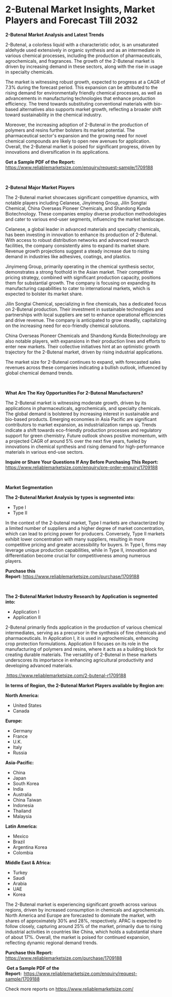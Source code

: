 <p><h1>2-Butenal Market Insights, Market Players and Forecast Till 2032</h1></p><p><strong>2-Butenal Market Analysis and Latest Trends</strong></p>
<p><p>2-Butenal, a colorless liquid with a characteristic odor, is an unsaturated aldehyde used extensively in organic synthesis and as an intermediate in various chemical processes, including the production of pharmaceuticals, agrochemicals, and fragrances. The growth of the 2-Butenal market is driven by increasing demand in these sectors, along with the rise in usage in specialty chemicals.</p><p>The market is witnessing robust growth, expected to progress at a CAGR of 7.3% during the forecast period. This expansion can be attributed to the rising demand for environmentally friendly chemical processes, as well as advancements in manufacturing technologies that enhance production efficiency. The trend towards substituting conventional materials with bio-based alternatives also supports market growth, reflecting a broader shift toward sustainability in the chemical industry.</p><p>Moreover, the increasing adoption of 2-Butenal in the production of polymers and resins further bolsters its market potential. The pharmaceutical sector's expansion and the growing need for novel chemical compounds are likely to open new avenues for application. Overall, the 2-Butenal market is poised for significant progress, driven by innovations and diversification in its applications.</p></p>
<p><strong>Get a Sample PDF of the Report:&nbsp;</strong> <a href="https://www.reliablemarketsize.com/enquiry/request-sample/1709188?utm_campaign=3504&utm_medium=2&utm_source=Github&utm_content=ia&utm_term=27032025&utm_id=2-butenal">https://www.reliablemarketsize.com/enquiry/request-sample/1709188</a></p>
<p>&nbsp;</p>
<p><strong>2-Butenal Major Market Players</strong></p>
<p><p>The 2-Butenal market showcases significant competitive dynamics, with notable players including Celanese, Jinyimeng Group, Jilin Songtai Chemical, China Overseas Pioneer Chemicals, and Shandong Kunda Biotechnology. These companies employ diverse production methodologies and cater to various end-user segments, influencing the market landscape.</p><p>Celanese, a global leader in advanced materials and specialty chemicals, has been investing in innovation to enhance its production of 2-Butenal. With access to robust distribution networks and advanced research facilities, the company consistently aims to expand its market share. Revenue growth projections suggest a steady increase due to rising demand in industries like adhesives, coatings, and plastics.</p><p>Jinyimeng Group, primarily operating in the chemical synthesis sector, demonstrates a strong foothold in the Asian market. Their competitive pricing strategy, combined with significant production capacity, positions them for substantial growth. The company is focusing on expanding its manufacturing capabilities to cater to international markets, which is expected to bolster its market share.</p><p>Jilin Songtai Chemical, specializing in fine chemicals, has a dedicated focus on 2-Butenal production. Their investment in sustainable technologies and partnerships with local suppliers are set to enhance operational efficiencies and drive revenue. The company is anticipated to grow steadily, capitalizing on the increasing need for eco-friendly chemical solutions.</p><p>China Overseas Pioneer Chemicals and Shandong Kunda Biotechnology are also notable players, with expansions in their production lines and efforts to enter new markets. Their collective initiatives hint at an optimistic growth trajectory for the 2-Butenal market, driven by rising industrial applications.</p><p>The market size for 2-Butenal continues to expand, with forecasted sales revenues across these companies indicating a bullish outlook, influenced by global chemical demand trends.</p></p>
<p>&nbsp;</p>
<p><strong>What Are The Key Opportunities For 2-Butenal Manufacturers?</strong></p>
<p><p>The 2-Butenal market is witnessing moderate growth, driven by its applications in pharmaceuticals, agrochemicals, and specialty chemicals. The global demand is bolstered by increasing interest in sustainable and bio-based products. Emerging economies in Asia Pacific are significant contributors to market expansion, as industrialization ramps up. Trends indicate a shift towards eco-friendly production processes and regulatory support for green chemistry. Future outlook shows positive momentum, with a projected CAGR of around 5% over the next five years, fueled by innovations in chemical synthesis and rising demand for high-performance materials in various end-use sectors.</p></p>
<p><strong>Inquire or Share Your Questions If Any Before Purchasing This Report:</strong> <a href="https://www.reliablemarketsize.com/enquiry/pre-order-enquiry/1709188?utm_campaign=3504&utm_medium=2&utm_source=Github&utm_content=ia&utm_term=27032025&utm_id=2-butenal">https://www.reliablemarketsize.com/enquiry/pre-order-enquiry/1709188</a></p>
<p>&nbsp;</p>
<p><strong>Market Segmentation</strong></p>
<p><strong>The 2-Butenal Market Analysis by types is segmented into:</strong></p>
<p><ul><li>Type I</li><li>Type II</li></ul></p>
<p><p>In the context of the 2-butenal market, Type I markets are characterized by a limited number of suppliers and a higher degree of market concentration, which can lead to pricing power for producers. Conversely, Type II markets exhibit lower concentration with many suppliers, resulting in more competitive pricing and greater accessibility for buyers. In Type I, firms may leverage unique production capabilities, while in Type II, innovation and differentiation become crucial for competitiveness among numerous players.</p></p>
<p><strong>Purchase this Report:&nbsp;</strong><a href="https://www.reliablemarketsize.com/purchase/1709188?utm_campaign=3504&utm_medium=2&utm_source=Github&utm_content=ia&utm_term=27032025&utm_id=2-butenal">https://www.reliablemarketsize.com/purchase/1709188</a></p>
<p>&nbsp;</p>
<p><strong>The 2-Butenal Market Industry Research by Application is segmented into:</strong></p>
<p><ul><li>Application I</li><li>Application II</li></ul></p>
<p><p>2-Butenal primarily finds application in the production of various chemical intermediates, serving as a precursor in the synthesis of fine chemicals and pharmaceuticals. In Application I, it is used in agrochemicals, enhancing crop protection formulations. Application II focuses on its role in the manufacturing of polymers and resins, where it acts as a building block for creating durable materials. The versatility of 2-Butenal in these markets underscores its importance in enhancing agricultural productivity and developing advanced materials.</p></p>
<p><a href="https://www.reliablemarketsize.com/2-butenal-r1709188?utm_campaign=3504&utm_medium=2&utm_source=Github&utm_content=ia&utm_term=27032025&utm_id=2-butenal">&nbsp;https://www.reliablemarketsize.com/2-butenal-r1709188</a></p>
<p><strong>In terms of Region, the 2-Butenal Market Players available by Region are:</strong></p>
<p>
    <p> <strong> North America: </strong>
        <ul>
            <li>United States</li>
            <li>Canada</li>
        </ul>
        </p> 
    <p> <strong> Europe: </strong>
        <ul>
            <li>Germany</li>
            <li>France</li>
            <li>U.K.</li>
            <li>Italy</li>
            <li>Russia</li>
        </ul>
        </p> 
    <p> <strong> Asia-Pacific: </strong>
        <ul>
            <li>China</li>
            <li>Japan</li>
            <li>South Korea</li>
            <li>India</li>
            <li>Australia</li>
            <li>China Taiwan</li>
            <li>Indonesia</li>
            <li>Thailand</li>
            <li>Malaysia</li>
        </ul>
        </p> 
    <p> <strong> Latin America: </strong>
        <ul>
            <li>Mexico</li>
            <li>Brazil</li>
            <li>Argentina Korea</li>
            <li>Colombia</li>
        </ul>
        </p> 
    <p> <strong> Middle East & Africa: </strong>
        <ul>
            <li>Turkey</li>
            <li>Saudi</li>
            <li>Arabia</li>
            <li>UAE</li>
            <li>Korea</li>
        </ul>
    </p>
    </p>
<p><p>The 2-Butenal market is experiencing significant growth across various regions, driven by increased consumption in chemicals and agrochemicals. North America and Europe are forecasted to dominate the market, with shares of approximately 30% and 28%, respectively. APAC is expected to follow closely, capturing around 25% of the market, primarily due to rising industrial activities in countries like China, which holds a substantial share of about 17%. Overall, the market is poised for continued expansion, reflecting dynamic regional demand trends.</p></p>
<p><strong>Purchase this Report: </strong><a href="https://www.reliablemarketsize.com/purchase/1709188?utm_campaign=3504&utm_medium=2&utm_source=Github&utm_content=ia&utm_term=27032025&utm_id=2-butenal">https://www.reliablemarketsize.com/purchase/1709188</a></p>
<p>&nbsp;<strong>Get a Sample PDF of the Report:&nbsp;&nbsp;</strong><a href="https://www.reliablemarketsize.com/enquiry/request-sample/1709188?utm_campaign=3504&utm_medium=2&utm_source=Github&utm_content=ia&utm_term=27032025&utm_id=2-butenal">https://www.reliablemarketsize.com/enquiry/request-sample/1709188</a></p>
<p><strong></strong></p>
<p>Check more reports on <a href="https://www.reliablemarketsize.com/?utm_campaign=3504&utm_medium=2&utm_source=Github&utm_content=ia&utm_term=27032025&utm_id=2-butenal">https://www.reliablemarketsize.com/</a></p>